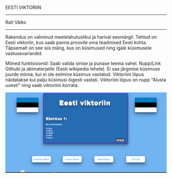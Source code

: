 EESTI VIKTORIIN
_______________
Rait Väiko
_______________
Rakendus on valminud meelelahutuslikul ja harival eesmärgil. Tehtud on Eesti viktoriin, kus saab panna proovile oma teadmised Eesti kohta. Täpsemalt on see siis mäng, kus on küsimused ning igale küsimusele vastusevariandid. 

Mõned funktsioonid:
Saab valida sinise ja punase teema vahel.
Nupp/Link Githubi ja abimaterjalile (Eesti wikipedia lehele).
Ei saa järgmise küsimuse juurde minna, kui ei ole eelmine küsimus vastatud.
Viktoriini lõpus näidatakse kui palju küsimusi õigesti vastati.
Viktoriini lõpus on nupp "Alusta uuesti" ning saab viktoriini korrata.


![Screenshot](Capture.PNG)
